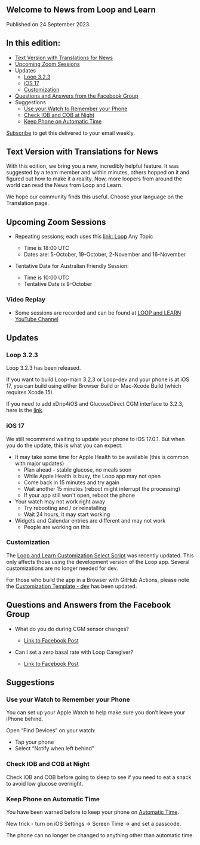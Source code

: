 ## Welcome to News from&nbsp;<span translate="no">Loop and Learn</span>&nbsp;

Published on 24 September 2023.

## In this edition:

* [Text Version with Translations for News](#text-version-with-translations-for-news)
* [Upcoming Zoom Sessions](#upcoming-zoom-sessions)
* Updates
    * [Loop 3.2.3]()
    * [<span translate="no">iOS 17</span>](#ios-17)
    * [Customization](#customization)
* [Questions and Answers from the Facebook Group](#questions-and-answers-from-the-facebook-group)
* Suggestions
    * [Use your Watch to Remember your Phone](#use-your-watch-to-remember-your-phone)
    * [Check IOB and COB at Night](#apple-watch-helpful-information)
    * [Keep Phone on Automatic Time](#keep-phone-on-automatic-time)

[Subscribe](https://www.loopandlearn.org/newsletter-signup/) to get this delivered to your email weekly.

## Text Version with Translations for News

With this edition, we bring you a new, incredibly helpful feature. It was suggested by a team member and within minutes, others hopped on it and figured out how to make it a reality. Now, more loopers from around the world can read the News from&nbsp;<span translate="no">Loop and Learn</span>.

We hope our community finds this useful. Choose your language on the Translation page.


## Upcoming Zoom Sessions

* Repeating sessions; each uses this [link:&nbsp;<span translate="no">Loop</span>](https://us06web.zoom.us/j/89085412738?pwd=eXpTN2M5V3M0TEVJQktmVldBTVRYUT09)&nbsp;Any Topic
    * Time is 18:00 UTC
    * Dates are: 5-October, 19-October, 2-November and 16-November

* Tentative Date for Australian Friendly Session:
    * Time is 10:00 UTC
    * Tentative Date is 9-October

### Video Replay

* Some sessions are recorded and can be found at [LOOP and LEARN YouTube Channel](https://www.youtube.com/c/loopandlearn)

## Updates

### Loop 3.2.3

Loop 3.2.3 has been released.

If you want to build Loop-main 3.2.3 or Loop-dev and your phone is at iOS 17, you can build using either Browser Build or Mac-Xcode Build (which requires Xcode 15).

If you need to add xDrip4iOS and GlucoseDirect CGM interface to 3.2.3, here is the [link](https://www.loopandlearn.org/custom-code/#add-lnl-patches).

### <span translate="no">iOS 17</span>

We still recommend waiting to update your phone to iOS 17.0.1. But when you do the update, this is what you can expect:

* It may take some time for Apple Health to be available (this is common with major updates)
    * Plan ahead - stable glucose, no meals soon
    * While Apple Health is busy, the Loop app may not open
    * Come back in 15 minutes and try again
    * Wait another 15 minutes (reboot might interrupt the processing)
    * If your app still won't open, reboot the phone
* Your watch may not work right away
    * Try rebooting and / or reinstalling
    * Wait 24 hours, it may start working
* Widgets and Calendar entries are different and may not work
    * People are working on this

### Customization

The [Loop and Learn Customization Select Script](https://www.loopandlearn.org/custom-code/#custom) was recently updated. This only affects those using the development version of the Loop app. Several customizations are no longer needed for dev.

For those who build the app in a Browser with GitHub Actions, please note the [Customization Template - dev](https://www.loopandlearn.org/custom-code/#template-dev) has been updated.

## Questions and Answers from the Facebook Group

* What do you do during CGM sensor changes?
    * [Link to Facebook Post](https://www.facebook.com/groups/LOOPandLEARN/posts/3518929425030203/)

* Can I set a zero basal rate with&nbsp;<span translate="no">Loop Caregiver</span>?
    * [Link to Facebook Post](https://www.facebook.com/groups/LOOPandLEARN/posts/3519291648327314/)

## Suggestions

### Use your Watch to Remember your Phone

You can set up your Apple Watch to help make sure you don’t leave your iPhone behind. 

Open “Find Devices” on your watch:

* Tap your phone
* Select “Notify when left behind”

### Check IOB and COB at Night

Check IOB and COB before going to sleep to see if you need to eat a snack to avoid low glucose overnight.

### Keep Phone on Automatic Time

You have been warned before to keep your phone on [Automatic Time](https://loopkit.github.io/loopdocs/faqs/time-faqs/#loop-phone-must-be-on-automatic-time).

New trick - turn on iOS Settings -> Screen Time -> and set a passcode. 

The phone can no longer be changed to anything other than automatic time.